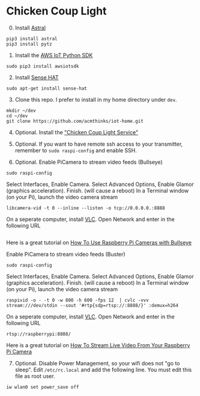 # Chicken Coup Light

0. Install [Astral](https://pypi.org/project/astral/1.2/)
```
pip3 install astral
pip3 install pytz
```

1. Install the [AWS IoT Python SDK](https://github.com/aws/aws-iot-device-sdk-python-v2)
```
sudo pip3 install awsiotsdk
```

2. Install [Sense HAT](https://www.raspberrypi.com/documentation/accessories/sense-hat.html)
```
sudo apt-get install sense-hat
```

3. Clone this repo. I prefer to install in my home directory under `dev`.
```
mkdir ~/dev
cd ~/dev
git clone https://github.com/acmthinks/iot-home.git
```
4. Optional. Install the ["Chicken Coup Light Service"](service/README.md) 


5. Optional. If you want to have remote ssh access to your transmitter, remember to `sudo raspi-config` and enable SSH.


6. Optional. 
Enable PiCamera to stream video feeds (Bullseye)
```
sudo raspi-config
```
Select Interfaces, Enable Camera. 
Select Advanced Options, Enable Glamor (graphics acceleration).
Finish. (will cause a reboot)
In a Terminal window (on your Pi), launch the video camera stream
```
libcamera-vid -t 0 --inline --listen -o tcp://0.0.0.0.:8888
```

On a seperate computer, install [VLC](https://www.videolan.org). Open Network and enter in the following URL
```
```
Here is a great tutorial on [How To Use Raspberry Pi Cameras with Bullseye](https://www.tomshardware.com/how-to/use-raspberry-pi-camera-with-bullseye)

Enable PiCamera to stream video feeds (Buster)
```
sudo raspi-config
```
Select Interfaces, Enable Camera. 
Select Advanced Options, Enable Glamor (graphics acceleration).
Finish. (will cause a reboot)
In a Terminal window (on your Pi), launch the video camera stream
```
raspivid -o - -t 0 -w 800 -h 600 -fps 12  | cvlc -vvv stream:///dev/stdin --sout '#rtp{sdp=rtsp://:8888/}' :demux=h264
```

On a seperate computer, install [VLC](https://www.videolan.org). Open Network and enter in the following URL
```
rtsp://raspberrypi:8888/
```
Here is a great tutorial on [How To Stream Live Video From Your Raspberry Pi Camera](https://www.tomshardware.com/how-to/stream-live-video-raspberry-pi)



7. Optional. Disable Power Management, so your wifi does not "go to sleep". Edit `/etc/rc.local` and add the following line. You must edit this file as root user.
```
iw wlan0 set power_save off
```
